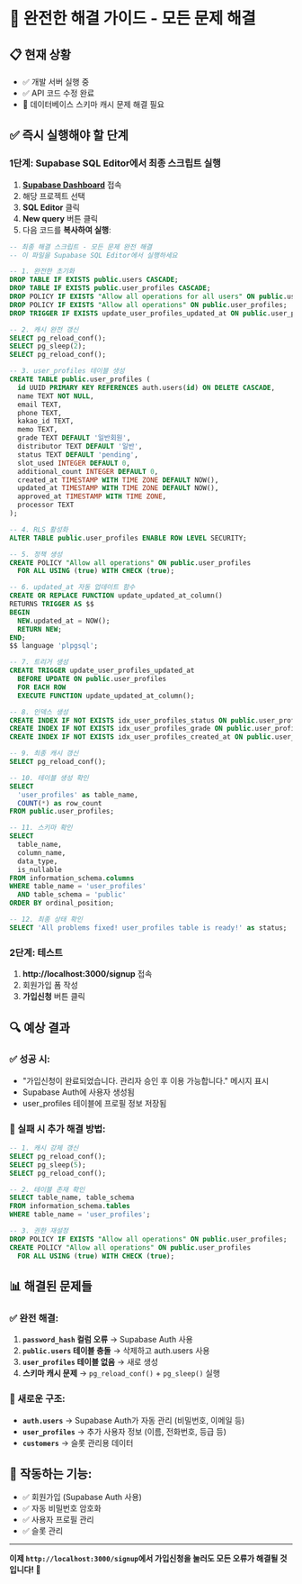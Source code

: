 # 🎯 완전한 해결 가이드 - 모든 문제 해결

## 📋 현재 상황
- ✅ 개발 서버 실행 중
- ✅ API 코드 수정 완료
- 🔄 데이터베이스 스키마 캐시 문제 해결 필요

## ✅ 즉시 실행해야 할 단계

### 1단계: Supabase SQL Editor에서 최종 스크립트 실행

1. **[Supabase Dashboard](https://supabase.com/dashboard)** 접속
2. 해당 프로젝트 선택  
3. **SQL Editor** 클릭
4. **New query** 버튼 클릭
5. 다음 코드를 **복사하여 실행**:

```sql
-- 최종 해결 스크립트 - 모든 문제 완전 해결
-- 이 파일을 Supabase SQL Editor에서 실행하세요

-- 1. 완전한 초기화
DROP TABLE IF EXISTS public.users CASCADE;
DROP TABLE IF EXISTS public.user_profiles CASCADE;
DROP POLICY IF EXISTS "Allow all operations for all users" ON public.user_profiles;
DROP POLICY IF EXISTS "Allow all operations" ON public.user_profiles;
DROP TRIGGER IF EXISTS update_user_profiles_updated_at ON public.user_profiles;

-- 2. 캐시 완전 갱신
SELECT pg_reload_conf();
SELECT pg_sleep(2);
SELECT pg_reload_conf();

-- 3. user_profiles 테이블 생성
CREATE TABLE public.user_profiles (
  id UUID PRIMARY KEY REFERENCES auth.users(id) ON DELETE CASCADE,
  name TEXT NOT NULL,
  email TEXT,
  phone TEXT,
  kakao_id TEXT,
  memo TEXT,
  grade TEXT DEFAULT '일반회원',
  distributor TEXT DEFAULT '일반',
  status TEXT DEFAULT 'pending',
  slot_used INTEGER DEFAULT 0,
  additional_count INTEGER DEFAULT 0,
  created_at TIMESTAMP WITH TIME ZONE DEFAULT NOW(),
  updated_at TIMESTAMP WITH TIME ZONE DEFAULT NOW(),
  approved_at TIMESTAMP WITH TIME ZONE,
  processor TEXT
);

-- 4. RLS 활성화
ALTER TABLE public.user_profiles ENABLE ROW LEVEL SECURITY;

-- 5. 정책 생성
CREATE POLICY "Allow all operations" ON public.user_profiles
  FOR ALL USING (true) WITH CHECK (true);

-- 6. updated_at 자동 업데이트 함수
CREATE OR REPLACE FUNCTION update_updated_at_column()
RETURNS TRIGGER AS $$
BEGIN
  NEW.updated_at = NOW();
  RETURN NEW;
END;
$$ language 'plpgsql';

-- 7. 트리거 생성
CREATE TRIGGER update_user_profiles_updated_at
  BEFORE UPDATE ON public.user_profiles
  FOR EACH ROW
  EXECUTE FUNCTION update_updated_at_column();

-- 8. 인덱스 생성
CREATE INDEX IF NOT EXISTS idx_user_profiles_status ON public.user_profiles(status);
CREATE INDEX IF NOT EXISTS idx_user_profiles_grade ON public.user_profiles(grade);
CREATE INDEX IF NOT EXISTS idx_user_profiles_created_at ON public.user_profiles(created_at DESC);

-- 9. 최종 캐시 갱신
SELECT pg_reload_conf();

-- 10. 테이블 생성 확인
SELECT 
  'user_profiles' as table_name,
  COUNT(*) as row_count
FROM public.user_profiles;

-- 11. 스키마 확인
SELECT 
  table_name,
  column_name,
  data_type,
  is_nullable
FROM information_schema.columns 
WHERE table_name = 'user_profiles'
  AND table_schema = 'public'
ORDER BY ordinal_position;

-- 12. 최종 상태 확인
SELECT 'All problems fixed! user_profiles table is ready!' as status;
```

### 2단계: 테스트

1. **http://localhost:3000/signup** 접속
2. 회원가입 폼 작성
3. **가입신청** 버튼 클릭

## 🔍 예상 결과

### ✅ 성공 시:
- "가입신청이 완료되었습니다. 관리자 승인 후 이용 가능합니다." 메시지 표시
- Supabase Auth에 사용자 생성됨
- user_profiles 테이블에 프로필 정보 저장됨

### 🚨 실패 시 추가 해결 방법:

```sql
-- 1. 캐시 강제 갱신
SELECT pg_reload_conf();
SELECT pg_sleep(5);
SELECT pg_reload_conf();

-- 2. 테이블 존재 확인
SELECT table_name, table_schema 
FROM information_schema.tables 
WHERE table_name = 'user_profiles';

-- 3. 권한 재설정
DROP POLICY IF EXISTS "Allow all operations" ON public.user_profiles;
CREATE POLICY "Allow all operations" ON public.user_profiles
  FOR ALL USING (true) WITH CHECK (true);
```

## 📊 해결된 문제들

### ✅ 완전 해결:
1. **`password_hash` 컬럼 오류** → Supabase Auth 사용
2. **`public.users` 테이블 충돌** → 삭제하고 auth.users 사용  
3. **`user_profiles` 테이블 없음** → 새로 생성
4. **스키마 캐시 문제** → `pg_reload_conf()` + `pg_sleep()` 실행

### 🔄 새로운 구조:
- **`auth.users`** → Supabase Auth가 자동 관리 (비밀번호, 이메일 등)
- **`user_profiles`** → 추가 사용자 정보 (이름, 전화번호, 등급 등)
- **`customers`** → 슬롯 관리용 데이터

## 🎯 작동하는 기능:
- ✅ 회원가입 (Supabase Auth 사용)
- ✅ 자동 비밀번호 암호화
- ✅ 사용자 프로필 관리
- ✅ 슬롯 관리

---

**이제 `http://localhost:3000/signup`에서 가입신청을 눌러도 모든 오류가 해결될 것입니다! 🎉**
